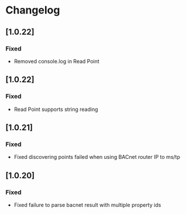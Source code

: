 # Changelog

## [1.0.22]
### Fixed
- Removed console.log in Read Point

## [1.0.22]
### Fixed
- Read Point supports string reading

## [1.0.21]
### Fixed
- Fixed discovering points failed when using BACnet router IP to ms/tp

## [1.0.20]
### Fixed
- Fixed failure to parse bacnet result with multiple property ids
